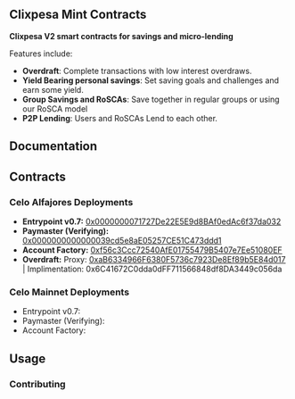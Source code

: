 ## Clixpesa Mint Contracts

**Clixpesa V2 smart contracts for savings and micro-lending**

Features include:

-   **Overdraft**: Complete transactions with low interest overdraws. 
-   **Yield Bearing personal savings**: Set saving goals and challenges and earn some yield.
-   **Group Savings and RoSCAs**: Save together in regular groups or using our RoSCA model
-   **P2P Lending**: Users and RoSCAs Lend to each other. 

## Documentation

## Contracts
### Celo Alfajores Deployments
- **Entrypoint v0.7:** [0x0000000071727De22E5E9d8BAf0edAc6f37da032](https://alfajores.celoscan.io/address/0x0000000071727De22E5E9d8BAf0edAc6f37da032)
- **Paymaster (Verifying):** [0x0000000000000039cd5e8aE05257CE51C473ddd1](https://alfajores.celoscan.io/address/0x0000000000000039cd5e8aE05257CE51C473ddd1) 
- **Account Factory:** [0xf56c3Ccc72540AfE01755479B5407e7Ee51080EF](https://alfajores.celoscan.io/address/0xf56c3Ccc72540AfE01755479B5407e7Ee51080EF)
- **Overdraft:** Proxy: [0xaB6334966F6380F5736c7923De8Ef89b5E84d017](https://alfajores.celoscan.io/address/0xaB6334966F6380F5736c7923De8Ef89b5E84d017) | Implimentation: 0x6C41672C0dda0dFF711566848df8DA3449c056da

### Celo Mainnet Deployments
- Entrypoint v0.7: 
- Paymaster (Verifying): 
- Account Factory: 

## Usage

### Contributing

